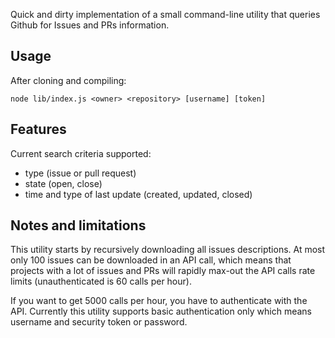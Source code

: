 Quick and dirty implementation of a small command-line utility that queries Github for Issues and PRs information.

## Usage
After cloning and compiling: 

`node lib/index.js <owner> <repository> [username] [token]`

## Features
Current search criteria supported:
- type (issue or pull request)
- state (open, close)
- time and type of last update (created, updated, closed)

## Notes and limitations
This utility starts by recursively downloading all issues descriptions. At most only 100 issues can be downloaded in an API call, 
which means that projects with a lot of issues and PRs will rapidly max-out the API calls rate limits (unauthenticated is 60 calls per hour).

If you want to get 5000 calls per hour, you have to authenticate with the API. Currently this utility supports basic authentication only
which means username and security token or password.